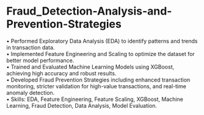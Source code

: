 # Fraud_Detection-Analysis-and-Prevention-Strategies <br>

•	Performed Exploratory Data Analysis (EDA) to identify patterns and trends in transaction data. <br>
•	Implemented Feature Engineering and Scaling to optimize the dataset for better model performance. <br>
•	Trained and Evaluated Machine Learning Models using XGBoost, achieving high accuracy and robust results. <br>
•	Developed Fraud Prevention Strategies including enhanced transaction monitoring, stricter validation for high-value transactions, and real-time anomaly detection. <br>
•	Skills: EDA, Feature Engineering, Feature Scaling, XGBoost, Machine Learning, Fraud Detection, Data Analysis, Model Evaluation. <br>
